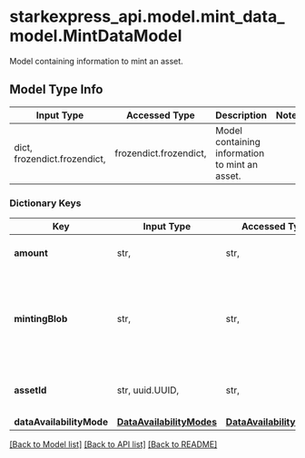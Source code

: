 # starkexpress_api.model.mint_data_model.MintDataModel

Model containing information to mint an asset.

## Model Type Info
Input Type | Accessed Type | Description | Notes
------------ | ------------- | ------------- | -------------
dict, frozendict.frozendict,  | frozendict.frozendict,  | Model containing information to mint an asset. | 

### Dictionary Keys
Key | Input Type | Accessed Type | Description | Notes
------------ | ------------- | ------------- | ------------- | -------------
**amount** | str,  | str,  | The amount of the asset to be minted. | 
**mintingBlob** | str,  | str,  | The hexadecimal string representation of the data to be associated with the asset being minted. | 
**assetId** | str, uuid.UUID,  | str,  | The unique identifier of the asset being minted. | value must be a uuid
**dataAvailabilityMode** | [**DataAvailabilityModes**](DataAvailabilityModes.md) | [**DataAvailabilityModes**](DataAvailabilityModes.md) |  | 

[[Back to Model list]](../../README.md#documentation-for-models) [[Back to API list]](../../README.md#documentation-for-api-endpoints) [[Back to README]](../../README.md)

